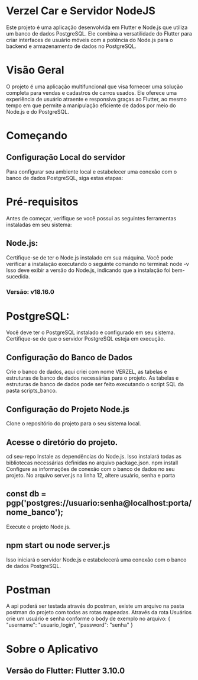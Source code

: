 # Verzel Car e Servidor NodeJS
Este projeto é uma aplicação desenvolvida em Flutter e Node.js que utiliza um banco de dados PostgreSQL. Ele combina a versatilidade do Flutter para criar interfaces de usuário móveis com a potência do Node.js para o backend e armazenamento de dados no PostgreSQL.

# Visão Geral
O projeto é uma aplicação multifuncional que visa fornecer uma solução completa para vendas e cadastros de carros usados. Ele oferece uma experiência de usuário atraente e responsiva graças ao Flutter, ao mesmo tempo em que permite a manipulação eficiente de dados por meio do Node.js e do PostgreSQL.

# Começando
## Configuração Local do servidor
Para configurar seu ambiente local e estabelecer uma conexão com o banco de dados PostgreSQL, siga estas etapas:

# Pré-requisitos
Antes de começar, verifique se você possui as seguintes ferramentas instaladas em seu sistema:

## Node.js: 
Certifique-se de ter o Node.js instalado em sua máquina. Você pode verificar a instalação executando o seguinte comando no terminal: node -v
Isso deve exibir a versão do Node.js, indicando que a instalação foi bem-sucedida.
### Versão: v18.16.0

# PostgreSQL: 
Você deve ter o PostgreSQL instalado e configurado em seu sistema. Certifique-se de que o servidor PostgreSQL esteja em execução.

## Configuração do Banco de Dados

Crie o banco de dados, aqui criei com nome VERZEL, as tabelas e estruturas de banco de dados necessárias para o projeto. As tabelas e estruturas de banco de dados pode ser feito executando o script SQL da pasta scripts_banco.

## Configuração do Projeto Node.js
Clone o repositório do projeto para o seu sistema local.

## Acesse o diretório do projeto.
cd seu-repo
Instale as dependências do Node.js. Isso instalará todas as bibliotecas necessárias definidas no arquivo package.json.
npm install
Configure as informações de conexão com o banco de dados no seu projeto. No arquivo server.js na linha 12, altere usuário, senha e porta
## const db = pgp('postgres://usuario:senha@localhost:porta/nome_banco');

Execute o projeto Node.js.

## npm start ou node server.js
Isso iniciará o servidor Node.js e estabelecerá uma conexão com o banco de dados PostgreSQL.

# Postman
A api poderá ser testada através do postman, existe um arquivo na pasta postman do projeto com todas as rotas mapeadas. Através da rota Usuários crie um usuário e senha conforme o body de exemplo no arquivo:
{
    "username": "usuario_login",
    "password": "senha"
}

# Sobre o Aplicativo
## Versão do Flutter: Flutter 3.10.0 
